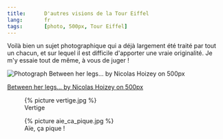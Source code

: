 ```yaml
---
title:      D'autres visions de la Tour Eiffel
lang:       fr
tags:       [photo, 500px, Tour Eiffel]
---
```


Voilà bien un sujet photographique qui a déjà largement été traité par tout un chacun, et sur lequel il est difficile d'apporter une vraie originalité. Je m'y essaie tout de même, à vous de juger !

<div class="pixels-photo">
  <p><img src="https://drscdn.500px.org/photo/8341135/m%3D900/7a70b0e435ea221326039a015cfaae06" alt="Photograph Between her legs... by Nicolas Hoizey on 500px"></p>
  <a href="https://500px.com/photo/8341135/between-her-legs-by-nicolas-hoizey">Between her legs... by Nicolas Hoizey on 500px</a>
</div>
<script type="text/javascript" src="https://500px.com/embed.js"></script>

<figure>
  {% picture vertige.jpg %}
  <figcaption>
  Vertige
  </figcaption>
</figure>

<figure>
  {% picture aie_ca_pique.jpg %}
  <figcaption>
  Aïe, ça pique !
  </figcaption>
</figure>
